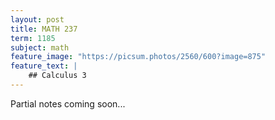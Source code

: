 ```yaml
---
layout: post
title: MATH 237
term: 1185
subject: math
feature_image: "https://picsum.photos/2560/600?image=875"
feature_text: |
    ## Calculus 3
---
```


Partial notes coming soon...
